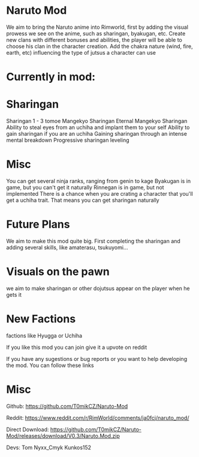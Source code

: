 # Naruto Mod

We aim to bring the Naruto anime into Rimworld, first by adding the visual prowess we see on the anime, such as sharingan, byakugan, etc.
Create new clans with different bonuses and abilities, the player will be able to choose his clan in the character creation.
Add the chakra nature (wind, fire, earth, etc) influencing the type of jutsus a character can use

# Currently in mod:

# Sharingan
Sharingan 1 - 3 tomoe
Mangekyo Sharingan
Eternal Mangekyo Sharingan
Ability to steal eyes from an uchiha and implant them to your self
Ability to gain sharingan if you are an uchiha
Gaining sharingan through an intense mental breakdown
Progressive sharingan leveling

# Misc
You can get several ninja ranks, ranging from genin to kage
Byakugan is in game, but you can't get it naturally
Rinnegan is in game, but not implemented
There is a chance when you are crating a character that you'll get a uchiha trait. That means you can get sharingan naturally

# Future Plans

We aim to make this mod quite big. First  completing the sharingan and adding several skills, like amaterasu, tsukuyomi...

# Visuals on the pawn
we aim to make sharingan or other dojutsus appear on the player when he gets it

# New Factions
factions like Hyugga or Uchiha


If you like this mod you can join give it a upvote on reddit

If you have any sugestions or bug reports or you want to help developing the mod. You can follow these links

# Misc

Github: https://github.com/T0mikCZ/Naruto-Mod

Reddit: https://www.reddit.com/r/RimWorld/comments/ja0fcj/naruto_mod/

Direct Download: https://github.com/T0mikCZ/Naruto-Mod/releases/download/V0.3/Naruto.Mod.zip


Devs:
Tom
Nyxx_Cmyk
Kunkos152
